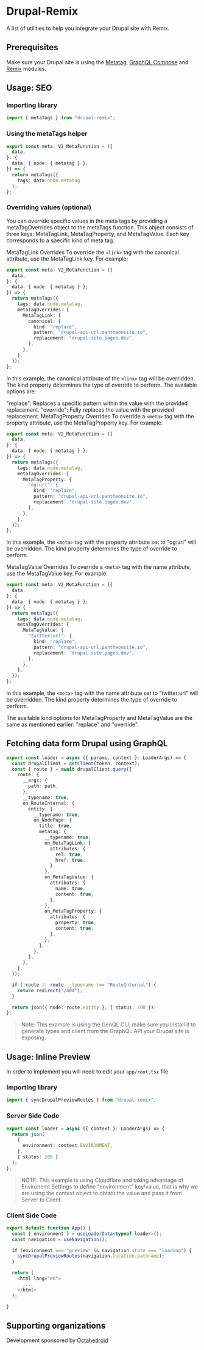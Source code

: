 # Drupal-Remix

A list of utilities to help you integrate your Drupal site with Remix.

## Prerequisites

Make sure your Drupal site is using the [Metatag](https://www.drupal.org/project/metatag), [GraphQL Compose](https://www.drupal.org/project/graphql_compose) and [Remix](https://www.drupal.org/project/remix) modules.

## Usage: SEO

### Importing library

```typescript
import { metaTags } from "drupal-remix";
```

### Using the metaTags helper

```typescript
export const meta: V2_MetaFunction = ({
  data,
}: {
  data: { node: { metatag } };
}) => {
  return metaTags({
    tags: data.node.metatag
  );
};
```

### Overriding values (optional)

You can override specific values in the meta tags by providing a metaTagOverrides object to the metaTags function. This object consists of three keys: MetaTagLink, MetaTagProperty, and MetaTagValue. Each key corresponds to a specific kind of meta tag.

MetaTagLink Overrides
To override the `<link>` tag with the canonical attribute, use the MetaTagLink key. For example:

```typescript
export const meta: V2_MetaFunction = ({
  data,
}: {
  data: { node: { metatag } };
}) => {
  return metaTags({
    tags: data.node.metatag,
    metaTagOverrides: {
      MetaTagLink: {
        canonical: {
          kind: "replace",
          pattern: "drupal-api-url.pantheonsite.io",
          replacement: "drupal-site.pages.dev",
        },
      },
    },
  });
};
```

In this example, the canonical attribute of the `<link>` tag will be overridden. The kind property determines the type of override to perform. The available options are:

"replace": Replaces a specific pattern within the value with the provided replacement.
"override": Fully replaces the value with the provided replacement.
MetaTagProperty Overrides
To override a `<meta>` tag with the property attribute, use the MetaTagProperty key. For example:

```typescript
export const meta: V2_MetaFunction = ({
  data,
}: {
  data: { node: { metatag } };
}) => {
  return metaTags({
    tags: data.node.metatag,
    metaTagOverrides: {
      MetaTagProperty: {
        "og:url": {
          kind: "replace",
          pattern: "drupal-api-url.pantheonsite.io",
          replacement: "drupal-site.pages.dev",
        },
      },
    },
  });
};
```

In this example, the `<meta>` tag with the property attribute set to "og:url" will be overridden. The kind property determines the type of override to perform.

MetaTagValue Overrides
To override a `<meta>` tag with the name attribute, use the MetaTagValue key. For example:

```typescript
export const meta: V2_MetaFunction = ({
  data,
}: {
  data: { node: { metatag } };
}) => {
  return metaTags({
    tags: data.node.metatag,
    metaTagOverrides: {
      MetaTagValue: {
        "twitter:url": {
          kind: "replace",
          pattern: "drupal-api-url.pantheonsite.io",
          replacement: "drupal-site.pages.dev",
        },
      },
    },
  });
};
```

In this example, the `<meta>` tag with the name attribute set to "twitter:url" will be overridden. The kind property determines the type of override to perform.

The available kind options for MetaTagProperty and MetaTagValue are the same as mentioned earlier: "replace" and "override".

## Fetching data form Drupal using GraphQL

```typescript
export const loader = async ({ params, context }: LoaderArgs) => {
  const drupalClient = getClient(token, context);
  const { route } = await drupalClient.query({
    route: {
      __args: {
        path: path,
      },
      __typename: true,
      on_RouteInternal: {
        entity: {
          __typename: true,
          on_NodePage: {
            title: true,
            metatag: {
              __typename: true,
              on_MetaTagLink: {
                attributes: {
                  rel: true,
                  href: true,
                },
              },
              on_MetaTagValue: {
                attributes: {
                  name: true,
                  content: true,
                },
              },
              on_MetaTagProperty: {
                attributes: {
                  property: true,
                  content: true,
                },
              },
            },
          },
        },
      },
    },
  });

  if (!route || route.__typename !== "RouteInternal") {
    return redirect("/404");
  }

  return json({ node: route.entity }, { status: 200 });
};
```

> Note: This example is using the GenQL CLI, make sure you install it to generate types and client from the GraphQL API your Drupal site is exposing.

## Usage: Inline Preview

In order to implement you will need to edit your `app/root.tsx` file

### Importing library

```typescript
import { syncDrupalPreviewRoutes } from "drupal-remix";
```

### Server Side Code

```typescript
export const loader = async ({ context }: LoaderArgs) => {
  return json(
    {
      environment: context.ENVIRONMENT,
    },
    { status: 200 }
  );
};
```

> NOTE: This example is using Cloudflare and taking advantage of Environemt Settings to define "environment" key/value, that is why we are using the context object to obtain the value and pass it from Server to Client.

### Client Side Code

```typescript
export default function App() {
  const { environment } = useLoaderData<typeof loader>();
  const navigation = useNavigation();

  if (environment === "preview" && navigation.state === "loading") {
    syncDrupalPreviewRoutes(navigation.location.pathname);
  }

  return (
    <html lang="en">
      ...
    </html>
  );

}

```

## Supporting organizations

Development sponsored by [Octahedroid](https://octahedroid.com/)
